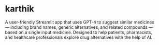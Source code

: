 # karthik
A user-friendly Streamlit app that uses GPT-4 to suggest similar medicines — including brand names, generic alternatives, and related compounds — based on a single input medicine. Designed to help patients, pharmacists, and healthcare professionals explore drug alternatives with the help of AI.
